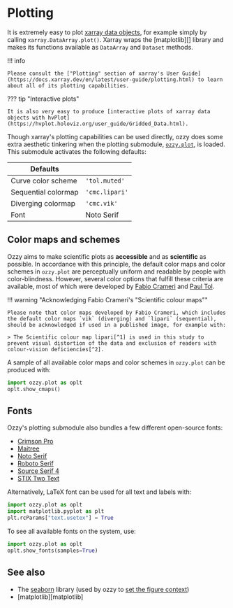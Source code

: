 # Plotting

It is extremely easy to plot [xarray data objects](key-concepts.md#data-objects), for example simply by calling `xarray.DataArray.plot()`. Xarray wraps the [matplotlib][] library and makes its functions available as `DataArray` and `Dataset` methods.

!!! info

    Please consult the ["Plotting" section of xarray's User Guide](https://docs.xarray.dev/en/latest/user-guide/plotting.html) to learn about all of its plotting capabilities.

??? tip "Interactive plots"

    It is also very easy to produce [interactive plots of xarray data objects with hvPlot](https://hvplot.holoviz.org/user_guide/Gridded_Data.html).

Though xarray's plotting capabilities can be used directly, ozzy does some extra aesthetic tinkering when the plotting submodule, [`ozzy.plot`](../reference/plot.md), is loaded. This submodule activates the following defaults:

| Defaults | | 
|------|----|
| Curve color scheme | `'tol.muted'`  |   
| Sequential colormap |  `'cmc.lipari'`  |  
| Diverging colormap |  `'cmc.vik'`   |  
| Font |  Noto Serif  |  


## Color maps and schemes

Ozzy aims to make scientific plots as **accessible** and as **scientific** as possible. In accordance with this principle, the default color maps and color schemes in `ozzy.plot` are perceptually uniform and readable by people with color-blindness. However, several color options that fulfill these criteria are available, most of which were developed by [Fabio Crameri](https://www.fabiocrameri.ch/colourmaps/) and [Paul Tol](https://personal.sron.nl/~pault/).

!!! warning "Acknowledging Fabio Crameri's "Scientific colour maps""

    Please note that color maps developed by Fabio Crameri, which includes the default color maps `vik` (diverging) and `lipari` (sequential), should be acknowledged if used in a published image, for example with:

    > The Scientific colour map lipari[^1] is used in this study to prevent visual distortion of the data and exclusion of readers with colour-vision deficiencies[^2].

[^1]: F. Crameri, "Scientific colour maps". Zenodo, Oct. 05, 2023. [doi: 10.5281/zenodo.8409685](http://doi.org/10.5281/zenodo.8409685).

[^2]: F. Crameri, G.E. Shephard, and P.J. Heron, "The misuse of colour in science communication". Nat. Commun. **11**, 5444 (2020). [doi: 10.1038/s41467-020-19160-7](https://doi.org/10.1038/s41467-020-19160-7). 


A sample of all available color maps and color schemes in `ozzy.plot` can be produced with:

```python
import ozzy.plot as oplt
oplt.show_cmaps()
```

## Fonts

Ozzy's plotting submodule also bundles a few different open-source fonts:

* [Crimson Pro](https://fonts.google.com/specimen/Crimson+Pro)
* [Maitree](https://fonts.google.com/specimen/Maitree?query=maitree)
* [Noto Serif](https://fonts.google.com/noto/specimen/Noto+Serif?query=noto+serif)
* [Roboto Serif](https://fonts.google.com/specimen/Roboto+Serif?query=roboto+serif) 
* [Source Serif 4](https://fonts.google.com/specimen/Source+Serif+4?query=source+serif) 
* [STIX Two Text](https://fonts.google.com/specimen/STIX+Two+Text?query=stix+two+text)

Alternatively, LaTeX font can be used for all text and labels with:

```python
import ozzy.plot as oplt
import matplotlib.pyplot as plt
plt.rcParams["text.usetex"] = True
```

To see all available fonts on the system, use:

```python
import ozzy.plot as oplt
oplt.show_fonts(samples=True)
```

## See also

* The [seaborn](https://seaborn.pydata.org/index.html) library (used by ozzy to [set the figure context](https://seaborn.pydata.org/generated/seaborn.set_context.html))
* [matplotlib][matplotlib]



<!-- import ozzy.plot as oplt

oplt.show_cmaps(libraries=["tol", "cmc"], categories=["sequential", "qualitative"]) -->

<!-- # Plot with ozzy fonts
fonts = oplt.ozzy_fonts
nfonts = len(fonts)

axs = []
for i, font in enumerate(fonts):

    plt.rcParams["font.family"] = font
    fig, axtmp = plt.subplots()
    axs.append(axtmp)
    
    ds['np'].plot(x='t_offs_m', ax=axs[i])
    plt.ylim((0.97, 1.05))
    plt.xlim((0.0, 10.5))
    plt.grid()
    plt.title(r'Plasma density profile - ' + font)

    fig.set_figheight(2) -->

